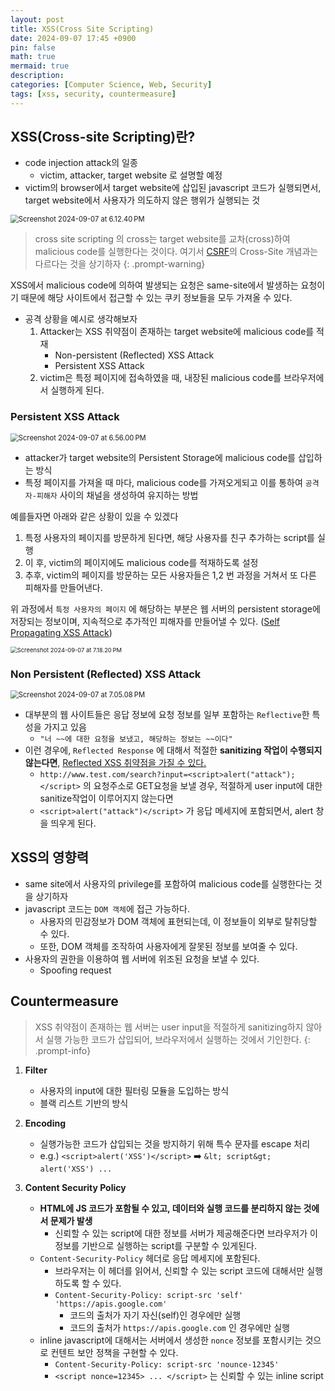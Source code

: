 ```yaml
---
layout: post
title: XSS(Cross Site Scripting)
date: 2024-09-07 17:45 +0900
pin: false
math: true
mermaid: true
description:
categories: [Computer Science, Web, Security]
tags: [xss, security, countermeasure]
---
```


## XSS(Cross-site Scripting)란?

* code injection attack의 일종
  * victim, attacker, target website 로 설명할 예정
* victim의 browser에서 target website에 삽입된 javascript 코드가 실행되면서, target website에서 사용자가 의도하지 않은 행위가 실행되는 것

<img src="https://raw.githubusercontent.com/joonamin/UpicImageRepo/master/uPic/Screenshot%202024-09-07%20at%206.12.40%E2%80%AFPM.png" alt="Screenshot 2024-09-07 at 6.12.40 PM" style="zoom:80%;" />

> cross site scripting 의 cross는 target website를 교차(cross)하여 malicious code를 실행한다는 것이다. 여기서 [CSRF](https://joonamin.github.io/posts/csrf/)의 Cross-Site 개념과는 다르다는 것을 상기하자
{: .prompt-warning}

XSS에서 malicious code에 의하여 발생되는 요청은 same-site에서 발생하는 요청이기 때문에 해당 사이트에서 접근할 수 있는 쿠키 정보들을 모두 가져올 수 있다.

* 공격 상황을 예시로 생각해보자
  1. Attacker는 XSS 취약점이 존재하는 target website에 malicious code를 적재
     * Non-persistent (Reflected) XSS Attack
     * Persistent XSS Attack
  2. victim은 특정 페이지에 접속하였을 때, 내장된 malicious code를 브라우저에서 실행하게 된다.



### Persistent XSS Attack

<img src="https://raw.githubusercontent.com/joonamin/UpicImageRepo/master/uPic/Screenshot%202024-09-07%20at%206.56.00%E2%80%AFPM.png" alt="Screenshot 2024-09-07 at 6.56.00 PM" style="zoom:80%;" />

* attacker가 target website의 Persistent Storage에 malicious code를 삽입하는 방식
* 특정 페이지를 가져올 때 마다, malicious code를 가져오게되고 이를 통하여 `공격자-피해자` 사이의 채널을 생성하여 유지하는 방법

예를들자면 아래와 같은 상황이 있을 수 있겠다

1. 특정 사용자의 페이지를 방문하게 된다면, 해당 사용자를 친구 추가하는 script를 실행
2. 이 후, victim의 페이지에도 malicious code를 적재하도록 설정
3. 추후, victim의 페이지를 방문하는 모든 사용자들은 1,2 번 과정을 거쳐서 또 다른 피해자를 만들어낸다.

위 과정에서 `특정 사용자의 페이지` 에 해당하는 부분은 웹 서버의 persistent storage에 저장되는 정보이며, 지속적으로 추가적인 피해자를 만들어낼 수 있다.  (<u>Self Propagating XSS Attack</u>)

<img src="https://raw.githubusercontent.com/joonamin/UpicImageRepo/master/uPic/Screenshot%202024-09-07%20at%207.18.20%E2%80%AFPM.png" alt="Screenshot 2024-09-07 at 7.18.20 PM" style="zoom:67%;" />



### Non Persistent (Reflected) XSS Attack

<img src="https://raw.githubusercontent.com/joonamin/UpicImageRepo/master/uPic/Screenshot%202024-09-07%20at%207.05.08%E2%80%AFPM.png" alt="Screenshot 2024-09-07 at 7.05.08 PM" style="zoom:80%;" />

* 대부분의 웹 사이트들은 응답 정보에 요청 정보를 일부 포함하는 `Reflective`한 특성을 가지고 있음
  * `"너 ~~에 대한 요청을 보냈고, 해당하는 정보는 ~~이다"` 
* 이런 경우에, `Reflected Response` 에 대해서 적절한 **sanitizing 작업이 수행되지 않는다면**, <u>Reflected XSS 취약점을 가질 수 있다.</u>
  * `http://www.test.com/search?input=<script>alert("attack");</script>` 의 요청주소로 GET요청을 보낼 경우, 적절하게 user input에 대한 sanitize작업이 이루어지지 않는다면
  * `<script>alert("attack")</script>` 가 응답 메세지에 포함되면서, alert 창을 띄우게 된다.



## XSS의 영향력

* same site에서 사용자의 privilege를 포함하여 malicious code를 실행한다는 것을 상기하자
* javascript 코드는 `DOM 객체`에 접근 가능하다.
  * 사용자의 민감정보가 DOM 객체에 표현되는데, 이 정보들이 외부로 탈취당할 수 있다.
  * 또한, DOM 객체를 조작하여 사용자에게 잘못된 정보를 보여줄 수 있다.
* 사용자의 권한을 이용하여 웹 서버에 위조된 요청을 보낼 수 있다.
  * Spoofing request



## Countermeasure

> XSS 취약점이 존재하는 웹 서버는 user input을 적절하게 sanitizing하지 않아서 실행 가능한 코드가 삽입되어, 브라우저에서 실행하는 것에서 기인한다.
{: .prompt-info}

1. **Filter** 

   * 사용자의 input에 대한 필터링 모듈을 도입하는 방식
   * 블랙 리스트 기반의 방식

2. **Encoding**

   * 실행가능한 코드가 삽입되는 것을 방지하기 위해 특수 문자를 escape 처리
   * e.g.) `<script>alert('XSS')</script>` ➡️ `&lt; script&gt; alert('XSS') ...`

3. **Content Security Policy**

   * **HTML에 JS 코드가 포함될 수 있고, 데이터와 실행 코드를 분리하지 않는 것에서 문제가 발생**
     * 신뢰할 수 있는 script에 대한 정보를 서버가 제공해준다면 브라우저가 이 정보를 기반으로 실행하는 script를 구분할 수 있게된다.
   * `Content-Security-Policy` 헤더로 응답 메세지에 포함된다.
     * 브라우저는 이 헤더를 읽어서, 신뢰할 수 있는 script 코드에 대해서만 실행하도록 할 수 있다.
     * `Content-Security-Policy: script-src 'self' 'https://apis.google.com'`
       * 코드의 출처가 자기 자신(self)인 경우에만 실행
       * 코드의 출처가 `https://apis.google.com` 인 경우에만 실행
   * inline javascript에 대해서는 서버에서 생성한 `nonce` 정보를 포함시키는 것으로 컨텐트 보안 정책을 구현할 수 있다.
     * `Content-Security-Policy: script-src 'nounce-12345'`
     * `<script nonce=12345> ... </script>` 는 신뢰할 수 있는 inline script

   
